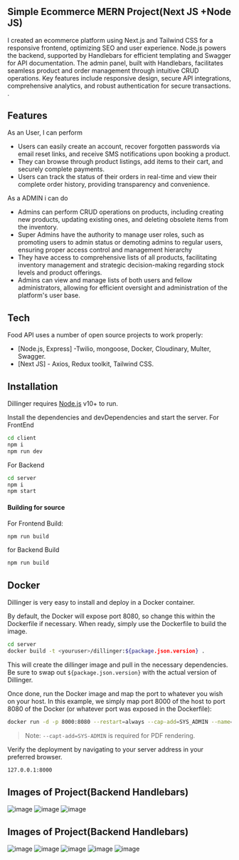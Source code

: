 #
## Simple Ecommerce  MERN Project(Next JS +Node JS)





I created an ecommerce platform using Next.js and Tailwind CSS for a responsive frontend, optimizing SEO and user experience. Node.js powers the backend, supported by Handlebars for efficient templating and Swagger for API documentation. The admin panel, built with Handlebars, facilitates seamless product and order management through intuitive CRUD operations. Key features include responsive design, secure API integrations, comprehensive analytics, and robust authentication for secure transactions. .



## Features
As an User, I can perform
- Users can easily create an account, recover forgotten passwords via email reset links, and receive SMS notifications upon booking a product.
- They can browse through product listings, add items to their cart, and securely complete payments.
- Users can track the status of their orders in real-time and view their complete order history, providing transparency and convenience.

As a ADMIN i can do 

 - Admins can perform CRUD operations on products, including creating new products, updating existing ones, and deleting obsolete items from the inventory.
 - Super Admins have the authority to manage user roles, such as promoting users to admin status or demoting admins to regular users, ensuring proper access control and management hierarchy
 - They have access to comprehensive lists of all products, facilitating inventory management and strategic decision-making regarding stock levels and product offerings.
 - Admins can view and manage lists of both users and fellow administrators, allowing for efficient oversight and administration of the platform's user base.



## Tech

Food API uses a number of open source projects to work properly:

- [Node.js, Express] -Twilio, mongoose, Docker, Cloudinary, Multer, Swagger.
- [Next JS] - Axios, Redux toolkit, Tailwind CSS.



## Installation

Dillinger requires [Node.js](https://nodejs.org/) v10+ to run.

Install the dependencies and devDependencies and start the server.
For FrontEnd
```sh
cd client 
npm i
npm run dev
```
For Backend
```sh
cd server 
npm i
npm start
```



#### Building for source

For Frontend Build:

```sh
npm run build
```

for Backend Build
```sh
npm run build
```

## Docker

Dillinger is very easy to install and deploy in a Docker container.

By default, the Docker will expose port 8080, so change this within the
Dockerfile if necessary. When ready, simply use the Dockerfile to
build the image.

```sh
cd server
docker build -t <youruser>/dillinger:${package.json.version} .
```

This will create the dillinger image and pull in the necessary dependencies.
Be sure to swap out `${package.json.version}` with the actual
version of Dillinger.

Once done, run the Docker image and map the port to whatever you wish on
your host. In this example, we simply map port 8000 of the host to
port 8080 of the Docker (or whatever port was exposed in the Dockerfile):

```sh
docker run -d -p 8000:8080 --restart=always --cap-add=SYS_ADMIN --name=dillinger <youruser>/dillinger:${package.json.version}
```

> Note: `--capt-add=SYS-ADMIN` is required for PDF rendering.

Verify the deployment by navigating to your server address in
your preferred browser.

```sh
127.0.0.1:8000
```

   [PlGd]: <https://github.com/joemccann/dillinger/tree/master/plugins/googledrive/README.md>
   [PlOd]: <https://github.com/joemccann/dillinger/tree/master/plugins/onedrive/README.md>
   [PlMe]: <https://github.com/joemccann/dillinger/tree/master/plugins/medium/README.md>
   [PlGa]: <https://github.com/RahulHP/dillinger/blob/master/plugins/googleanalytics/README.md>


## Images of Project(Backend Handlebars)
![image](https://github.com/jmPramod/shop-more/assets/107529743/333018c3-8520-4230-8b68-b83d5e6891cf)
![image](https://github.com/jmPramod/shop-more/assets/107529743/d6d05595-b852-4bed-a901-500ed9e0ff20)
![image](https://github.com/jmPramod/shop-more/assets/107529743/7708cc6a-c84b-46fe-80de-98cecfcb14ec)


   
## Images of Project(Backend Handlebars)

![image](https://github.com/jmPramod/shop-more/assets/107529743/6979c6b4-0edf-4130-bb9f-fe10dc687c7a)
![image](https://github.com/jmPramod/shop-more/assets/107529743/be0a58e3-c10b-485a-aef1-0d276315afcc)
![image](https://github.com/jmPramod/shop-more/assets/107529743/c76b242c-f31a-418c-8807-22adc7193e3d)
![image](https://github.com/jmPramod/shop-more/assets/107529743/ece8823f-fab9-4160-8843-135740ac037e)
![image](https://github.com/jmPramod/shop-more/assets/107529743/40ffbeb0-68e0-46cd-9021-05517fb3797b)

